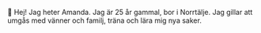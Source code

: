 👋 Hej! Jag heter Amanda.
Jag är 25 år gammal, bor i Norrtälje.
Jag gillar att umgås med vänner och familj, träna och lära mig nya saker.
<!---
AmandaT98/AmandaT98 is a ✨ special ✨ repository because its `README.md` (this file) appears on your GitHub profile.
You can click the Preview link to take a look at your changes.
--->
